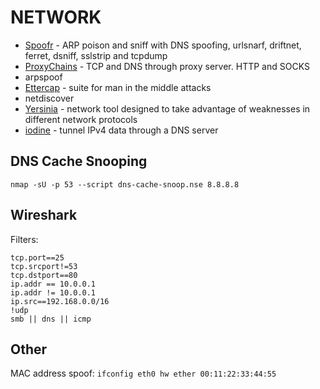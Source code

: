 # NETWORK

* [Spoofr](https://github.com/d4rkcat/Spoofr) - ARP poison and sniff with DNS spoofing, urlsnarf, driftnet, ferret, dsniff, sslstrip and tcpdump  
* [ProxyChains](http://proxychains.sourceforge.net/) - TCP and DNS through proxy server. HTTP and SOCKS
* arpspoof
* [Ettercap](http://ettercap.github.io/ettercap/) - suite for man in the middle attacks
* netdiscover
* [Yersinia](http://www.yersinia.net/) - network tool designed to take advantage of weaknesses in different network protocols
* [iodine](https://github.com/yarrick/iodine) - tunnel IPv4 data through a DNS server

DNS Cache Snooping
------------------

`nmap -sU -p 53 --script dns-cache-snoop.nse 8.8.8.8`

Wireshark
---------

Filters:
```
tcp.port==25
tcp.srcport!=53
tcp.dstport==80
ip.addr == 10.0.0.1
ip.addr != 10.0.0.1
ip.src==192.168.0.0/16
!udp
smb || dns || icmp
```

Other
-----

MAC address spoof: `ifconfig eth0 hw ether 00:11:22:33:44:55`
